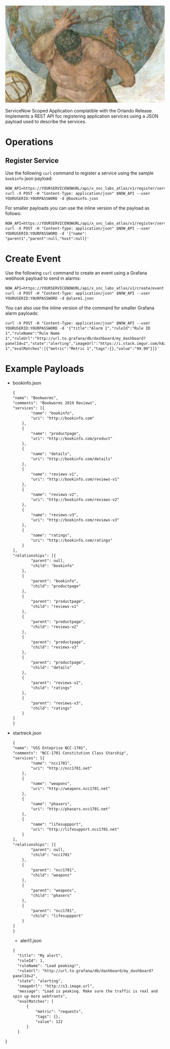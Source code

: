 ![Intro](./docs/atlas.png)

ServiceNow Scoped Application complatible with the Orlando Release. Implements a REST API foc registering application services using a JSON payload used to describe the services. 

# Operations

## Register Service

Use the following `curl` command to register a service using the sample `bookinfo` json payload:

```
NOW_API=https://YOURSERVICENOWURL/api/x_snc_labs_atlas/v1/register/service
curl -X POST -H "Content-Type: application/json" $NOW_API --user YOURUSERID:YOURPASSWORD -d @bookinfo.json
```

For smaller payloads you can use the inline version of the payload as follows:

```
NOW_API=https://YOURSERVICENOWURL/api/x_snc_labs_atlas/v1/register/service
curl -X POST -H "Content-Type: application/json" $NOW_API --user YOURUSERID:YOURPASSWORD -d '{"name": "parent1","parent":null,"host":null}'
```

# Create Event

Use the following `curl` command to create an event using a Grafana webhook payload to send in alarms:

```
NOW_API=https://YOURSERVICENOWURL/api/x_snc_labs_atlas/v1/create/event
curl -X POST -H "Content-Type: application/json" $NOW_API --user YOURUSERID:YOURPASSWORD -d @alarm1.json
```

You can also use the inline version of the command for smaller Grafana alarm payloads:

```
curl -X POST -H "Content-Type: application/json" $NOW_API --user YOURUSERID:YOURPASSWORD -d '{"title":"Alarm 1","ruleId":"Rule ID 1","ruleName":"Rule Name 1","ruleUrl":"http://url.to.grafana/db/dashboard/my_dashboard?panelId=2","state":"alerting","imageUrl":"https://i.stack.imgur.com/hAz8I.png","message":"Message 1","evalMatches":[{"metric":"Metric 1","tags":{},"value":"99.99"}]}'
```

# Example Payloads

* bookinfo.json

    ```
    {
    "name": "Bookworms",
    "comments": "Bookworms 2019 Reviews",
    "services": [{
            "name": "bookinfo",
            "uri": "http://bookinfo.com"
        },
        {
            "name": "productpage",
            "uri": "http://bookinfo.com/product"
        },
        {
            "name": "details",
            "uri": "http://bookinfo.com/details"
        },
        {
            "name": "reviews-v1",
            "uri": "http://bookinfo.com/reviews-v1"
        },
        {
            "name": "reviews-v2",
            "uri": "http://bookinfo.com/reviews-v2"
        },
        {
            "name": "reviews-v3",
            "uri": "http://bookinfo.com/reviews-v3"
        },
        {
            "name": "ratings",
            "uri": "http://bookinfo.com/ratings"
        }
    ],
    "relationships": [{
            "parent": null,
            "child": "bookinfo"
        },
        {
            "parent": "bookinfo",
            "child": "productpage"
        },
        {
            "parent": "productpage",
            "child": "reviews-v1"
        },
        {
            "parent": "productpage",
            "child": "reviews-v2"
        },
        {
            "parent": "productpage",
            "child": "reviews-v3"
        },
        {
            "parent": "productpage",
            "child": "details"
        },
        {
            "parent": "reviews-v2",
            "child": "ratings"
        },
        {
            "parent": "reviews-v3",
            "child": "ratings"
        }
    ]
    }
    ```

* startreck.json

    ```
    {
    "name": "USS Enteprise NCC-1701",
    "comments": "NCC-1701 Constitution Class Starship",
    "services": [{
            "name": "ncc1701",
            "uri": "http://ncc1701.net"
        },
        {
            "name": "weapons",
            "uri": "http://weapons.ncc1701.net"
        },
        {
            "name": "phasers",
            "uri": "http://phasers.ncc1701.net"
        },
        {
            "name": "lifesuppport",
            "uri": "http://lifesupport.ncc1701.net"
        }
    ],
    "relationships": [{
            "parent": null,
            "child": "ncc1701"
        },
        {
            "parent": "ncc1701",
            "child": "weapons"
        },
        {
            "parent": "weapons",
            "child": "phasers"
        },
        {
            "parent": "ncc1701",
            "child": "lifesuppport"
        }
    ]
    }
    ```

  * alert1.json

  ```
  {
	"title": "My alert",
	"ruleId": 1,
	"ruleName": "Load peaking!",
	"ruleUrl": "http://url.to.grafana/db/dashboard/my_dashboard?panelId=2",
	"state": "alerting",
	"imageUrl": "http://s3.image.url",
	"message": "Load is peaking. Make sure the traffic is real and spin up more webfronts",
	"evalMatches": [
		{
			"metric": "requests",
			"tags": {},
			"value": 122
		}
	]
}
```